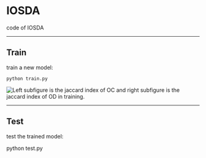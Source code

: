 # IOSDA

code of IOSDA

---
## Train

train a new model:

`python train.py`

![Left subfigure is the jaccard index of OC and right subfigure is the jaccard index of OD in training.](https://github.com/EdisonCCL/IOSDA/images/train_process.png)

---
## Test

test the trained model:

python test.py
